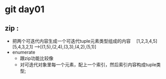 # git day01
## zip :
- 把两个可迭代内容生成一个可迭代tuple元素类型组成的内容
　[1,2,3,4,5]
  [5,4,3,2,1] -->[(1,5),(2,4),(3,3),(4,2),(5,1)]
- enumerate 
    - 跟zip功能比较像
    - 对可迭代对象里每一个元素，配上一个索引，然后索引内容构成tuple类型;
    